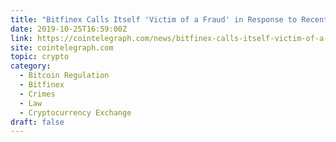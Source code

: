 ```yaml
---
title: "Bitfinex Calls Itself 'Victim of a Fraud' in Response to Recent Arrest"
date: 2019-10-25T16:59:00Z
link: https://cointelegraph.com/news/bitfinex-calls-itself-victim-of-a-fraud-in-response-to-recent-arrest?utm_medium=RSS&utm_source=hune
site: cointelegraph.com
topic: crypto
category:
  - Bitcoin Regulation
  - Bitfinex
  - Crimes
  - Law
  - Cryptocurrency Exchange
draft: false
---
```

